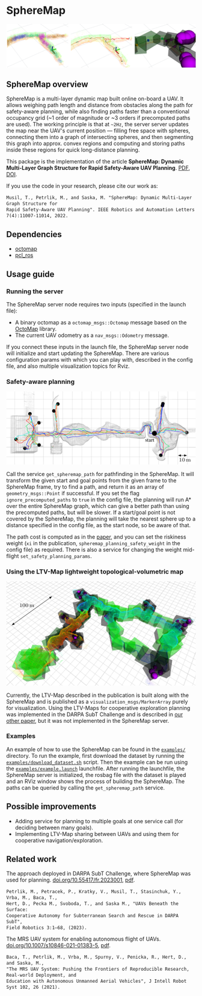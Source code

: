 # SphereMap

![](.fig/spheremap.png)

## SphereMap overview

SphereMap is a multi-layer dynamic map built online on-board a UAV. 
It allows weighing path length and distance from obstacles along the path for safety-aware planning, while also finding paths faster than a conventional occupancy grid (~1 order of magnitude or ~3 orders if precomputed paths are used).
The working principle is that at `~2Hz`, the server server updates the map near the UAV's current position — filling free space with spheres, connecting them into a graph of intersecting spheres, and then segmenting this graph into approx. convex regions and computing and storing paths inside these regions for quick long-distance planning.

This package is the implementation of the article **SphereMap: Dynamic Multi-Layer Graph Structure for Rapid Safety-Aware UAV Planning**. [PDF](https://arxiv.org/pdf/2302.01833.pdf), [DOI](http://dx.doi.org/10.1109/LRA.2022.3195194).

If you use the code in your research, please cite our work as:

```
Musil, T., Petrlik, M., and Saska, M. "SphereMap: Dynamic Multi-Layer Graph Structure for 
Rapid Safety-Aware UAV Planning". IEEE Robotics and Automation Letters 7(4):11007-11014, 2022. 
```

## Dependencies

* [octomap](https://octomap.github.io/)
* [pcl_ros](http://wiki.ros.org/pcl_ros)

## Usage guide

### Running the server

The SphereMap server node requires two inputs (specified in the launch file): 

* A binary octomap as a `octomap_msgs::Octomap` message based on the [OctoMap](https://octomap.github.io/) library.
* The current UAV odometry as a `nav_msgs::Odometry` message.
 
If you connect these inputs in the launch file, the SphereMap server node will initialize and start updating the SphereMap. 
There are various configuration params with which you can play with, described in the config file, and also multiple visualization topics for Rviz.

### Safety-aware planning

![](.fig/multi_goal.png)

Call the service `get_spheremap_path` for pathfinding in the SphereMap. 
It will transform the given start and goal points from the given frame to the SphereMap frame, try to find a path, and return it as an array of `geometry_msgs::Point` if successful.
If you set the flag `ignore_precomputed_paths` to `true` in the config file, the planning will run A* over the entire SphereMap graph, which can give a better path than using the precomputed paths, but will be slower.
If a start/goal point is not covered by the SphereMap, the planning will take the nearest sphere up to a distance specified in the config file, as the start node, so be aware of that.

The path cost is computed as in the [paper](https://arxiv.org/pdf/2302.01833.pdf), and you can set the riskiness weight (`xi` in the publication, `spheremap_planning_safety_weight` in the config file) as required. 
There is also a service for changing the weight mid-flight `set_safety_planning_params`.

### Using the LTV-Map lightweight topological-volumetric map

![](.fig/ltvmap.png)

Currently, the LTV-Map described in the publication is built along with the SphereMap and is published as a `visualization_msgs/MarkerArray` purely for visualization. Using the LTV-Maps for cooperative exploration planning was implemented in the DARPA SubT Challenge and is described in [our other paper](https://arxiv.org/abs/2206.08185), but it was not implemented in the SphereMap server.

### Examples

An example of how to use the SphereMap can be found in the [`examples/`](https://github.com/ctu-mrs/spheremap/tree/master/examples) directory.
To run the example, first download the dataset by running the [`examples/download_dataset.sh`](https://github.com/ctu-mrs/spheremap/tree/master/examples/download_dataset.sh) script.
Then the example can be run using the [`examples/example.launch`](https://github.com/ctu-mrs/spheremap/tree/master/examples/example.launch) launchfile.
After running the launchfile, the SphereMap server is initialized, the rosbag file with the dataset is played and an RViz window shows the process of building the SphereMap.
The paths can be queried by calling the `get_spheremap_path` service.


## Possible improvements

* Adding service for planning to multiple goals at one service call (for deciding between many goals).
* Implementing LTV-Map sharing between UAVs and using them for cooperative navigation/exploration.

## Related work

The approach deployed in DARPA SubT Challenge, where SphereMap was used for planning. [doi.org/10.55417/fr.2023001](https://doi.org/10.55417/fr.2023001), [pdf](https://fieldrobotics.net/Field_Robotics/Volume_3_files/Vol3_01.pdf).
```
Petrlik, M., Petracek, P., Kratky, V., Musil, T., Stasinchuk, Y., Vrba, M., Baca, T., 
Hert, D., Pecka M., Svoboda, T., and Saska M., "UAVs Beneath the Surface: 
Cooperative Autonomy for Subterranean Search and Rescue in DARPA SubT", 
Field Robotics 3:1–68, (2023).
```


The MRS UAV system for enabling autonomous flight of UAVs. [doi.org/10.1007/s10846-021-01383-5](https://doi.org/10.1007/s10846-021-01383-5), [pdf](https://link.springer.com/content/pdf/10.1007/s10846-021-01383-5.pdf).
```
Baca, T., Petrlik, M., Vrba, M., Spurny, V., Penicka, R., Hert, D., and Saska, M.,
"The MRS UAV System: Pushing the Frontiers of Reproducible Research, Real-world Deployment, and
Education with Autonomous Unmanned Aerial Vehicles", J Intell Robot Syst 102, 26 (2021).
```

